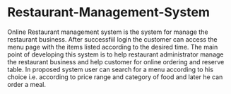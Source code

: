 # Restaurant-Management-System

Online Restaurant management system is the system for manage the restaurant business. After successfiil login the customer can access the menu page with the items listed according to the desired time. The main point of developing this system is to help restaurant administrator manage the restaurant business and help customer for online ordering and reserve table. In proposed system user can search for a menu according to his choice i.e. according to price range and category of food and later he can order a meal.
